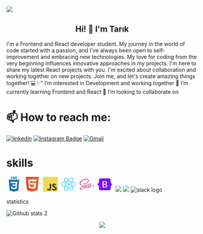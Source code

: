 ![](Masaüstü/image/image.jpg)


<h2 align="center">Hi! 👋  I'm Tarık </h2>     

<!-- <div align="center">
  <img height="200" src="https://media3.giphy.com/media/gk7BbBTgH9fcQ/giphy.gif?cid=790b76116f0bfe111ca88653ff68a56b95ff43756f89c341&rid=giphy.gif&ct=g"  />
</div> -->

   I'm a Frontend and React developer student. My journey in the world of code started with a passion, and I've always been open to self-improvement and embracing new technologies. My love for coding from the very beginning influences innovative approaches in my projects. I'm here to share my latest React projects with you. I'm excited about collaboration and working together on new projects. Join me, and let's create amazing things together! 💻✨"
 I’m interested in Development and working together
 🌱 I’m currently learning Frontend and React
 💞️ I’m looking to collaborate on 
 

#  📫 How to reach me:

 [![linkedin](https://img.shields.io/badge/LinkedIn-0077B5?style=for-the-badge&logo=linkedin&logoColor=white)](https://www.linkedin.com/in/tarikozy7/)  [![Instagram Badge](https://img.shields.io/badge/Instagram-E4405F?style=for-the-badge&logo=instagram&logoColor=white)](https://www.instagram.com/tarikozyurt_/)     [![Gmail](https://img.shields.io/badge/Gmail-D14836?style=for-the-badge&logo=gmail&logoColor=white)](mailto:tarikozy7@gmail.com)



# skills

<img src="https://github.com/devicons/devicon/blob/master/icons/css3/css3-plain-wordmark.svg"  title="CSS3" alt="CSS" width="40" height="40"/>&nbsp;
<img src="https://github.com/devicons/devicon/blob/master/icons/html5/html5-original.svg" title="HTML5" alt="HTML" width="40" height="40"/>&nbsp;
<img src="https://github.com/devicons/devicon/blob/master/icons/javascript/javascript-original.svg" title="JavaScript" alt="JavaScript" width="40" height="40"/>&nbsp;
<img src="https://github.com/devicons/devicon/blob/master/icons/react/react-original.svg" title="React" alt="React" width="40" height="40"/>&nbsp;
<img src="https://github.com/devicons/devicon/blob/master/icons/sass/sass-original.svg" title="SASS" alt="SASS" width="40" height="40"/>&nbsp;
<img src="https://github.com/devicons/devicon/blob/master/icons/bootstrap/bootstrap-original.svg" title="Bootstrap" alt="Bootstrap" width="40" height="40"/>&nbsp;
<img src="https://img.shields.io/badge/GIT-E44C30?style=for-the-badge&logo=git&logoColor=white"/>  <img src="https://img.shields.io/badge/VSCode-0078D4?style=for-the-badge&logo=visual%20studio%20code&logoColor=white"/> <img src="https://cdn.jsdelivr.net/gh/devicons/devicon/icons/slack/slack-original.svg" height="30" width="30" alt="slack logo"  />

          




statistics

![Github stats 2](https://github-readme-stats.vercel.app/api?username=Tarikozy7&show_icons=true&theme=radical)


 <div align="center">
  <img src="https://profile-counter.glitch.me/furkanevin/count.svg?"  />
</div>


<!---
Tarikozy7/Tarikozy7 is a ✨ special ✨ repository because its `README.md` (this file) appears on your GitHub profile.
You can click the Preview link to take a look at your changes.
--->
